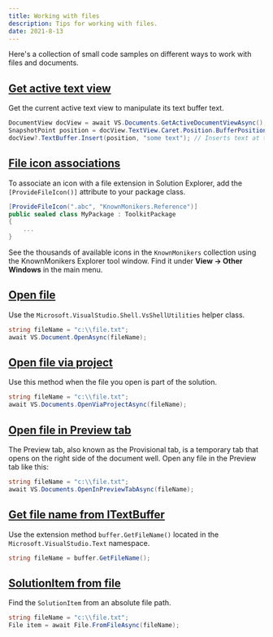 ```yaml
---
title: Working with files
description: Tips for working with files.
date: 2021-8-13
---
```


Here's a collection of small code samples on different ways to work with files and documents.

## [Get active text view](#get-active-document)
Get the current active text view to manipulate its text buffer text.

```csharp
DocumentView docView = await VS.Documents.GetActiveDocumentViewAsync();
SnapshotPoint position = docView.TextView.Caret.Position.BufferPosition;
docView?.TextBuffer.Insert(position, "some text"); // Inserts text at the caret
```

## [File icon associations](#file-icon-associations)
To associate an icon with a file extension in Solution Explorer, add the `[ProvideFileIcon()]` attribute to your package class.

```csharp
[ProvideFileIcon(".abc", "KnownMonikers.Reference")]
public sealed class MyPackage : ToolkitPackage
{
    ...
}
```

See the thousands of available icons in the `KnownMonikers` collection using the KnownMonikers Explorer tool window. Find it under **View -> Other Windows** in the main menu.

## [Open file](#open-file)
Use the `Microsoft.VisualStudio.Shell.VsShellUtilities` helper class.

```csharp
string fileName = "c:\\file.txt";
await VS.Document.OpenAsync(fileName);
```

## [Open file via project](#open-file-via-project)
Use this method when the file you open is part of the solution.

```csharp
string fileName = "c:\\file.txt";
await VS.Documents.OpenViaProjectAsync(fileName);
```

## [Open file in Preview tab](#open-file-in-preview-tab)
The Preview tab, also known as the Provisional tab, is a temporary tab that opens on the right side of the document well. Open any file in the Preview tab like this:

```csharp
string fileName = "c:\\file.txt";
await VS.Documents.OpenInPreviewTabAsync(fileName);
```

## [Get file name from ITextBuffer](#get-file-name-from-textbuffer)
Use the extension method `buffer.GetFileName()` located in the `Microsoft.VisualStudio.Text` namespace.

```csharp
string fileName = buffer.GetFileName();
```

## [SolutionItem from file](#projectitem-from-file)
Find the `SolutionItem` from an absolute file path.

```csharp
string fileName = "c:\\file.txt";
File item = await File.FromFileAsync(fileName);
```
